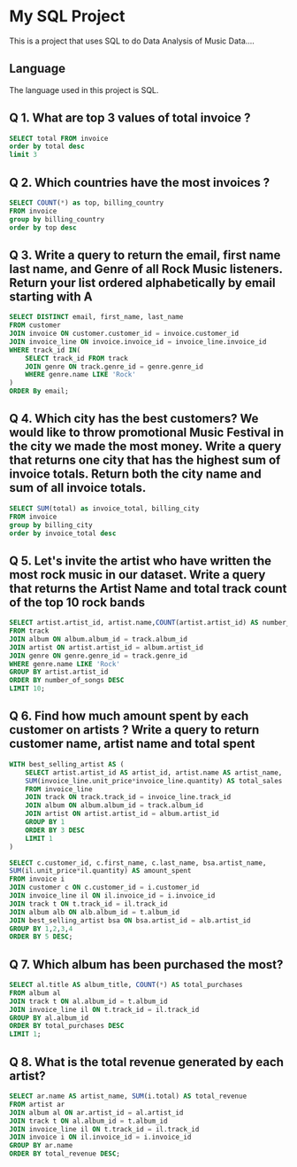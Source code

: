 # My SQL Project

This is a project that uses SQL to do Data Analysis of Music Data....

## Language

The language used in this project is SQL.

<h2>
Q 1. What are top 3 values of total invoice ?
</h2>

```sql
SELECT total FROM invoice
order by total desc
limit 3

```
<h2>
Q 2. Which countries have the most invoices ?
</h2>

```sql
SELECT COUNT(*) as top, billing_country 
FROM invoice
group by billing_country
order by top desc
```

<h2>
Q 3. Write a query to return the email, first name last name, and Genre of all Rock Music listeners. Return your list ordered alphabetically by email starting with A
</h3>

```sql
SELECT DISTINCT email, first_name, last_name 
FROM customer
JOIN invoice ON customer.customer_id = invoice.customer_id
JOIN invoice_line ON invoice.invoice_id = invoice_line.invoice_id
WHERE track_id IN(
	SELECT track_id FROM track
	JOIN genre ON track.genre_id = genre.genre_id
	WHERE genre.name LIKE 'Rock'
)
ORDER By email;
```

<h2>
Q 4. Which city has the best customers? We would like to throw promotional Music Festival in the city we made the most money. Write a query that returns one city that has the highest sum of invoice totals. Return both the city name and sum of all invoice totals. 
</h2>

```sql
SELECT SUM(total) as invoice_total, billing_city 
FROM invoice
group by billing_city
order by invoice_total desc
```

<h2>
Q 5. Let's invite the artist who have written the most rock music in our dataset. Write a query that returns the Artist Name and total track count of the top 10 rock bands
</h2>

```sql
SELECT artist.artist_id, artist.name,COUNT(artist.artist_id) AS number_of_songs
FROM track
JOIN album ON album.album_id = track.album_id
JOIN artist ON artist.artist_id = album.artist_id
JOIN genre ON genre.genre_id = track.genre_id
WHERE genre.name LIKE 'Rock'
GROUP BY artist.artist_id
ORDER BY number_of_songs DESC
LIMIT 10;
```
<h2>
Q 6. Find how much amount spent by each customer on artists ? Write a query to return customer name, artist name and total spent
</h2>

```sql
WITH best_selling_artist AS (
	SELECT artist.artist_id AS artist_id, artist.name AS artist_name,
	SUM(invoice_line.unit_price*invoice_line.quantity) AS total_sales
	FROM invoice_line
	JOIN track ON track.track_id = invoice_line.track_id
	JOIN album ON album.album_id = track.album_id
	JOIN artist ON artist.artist_id = album.artist_id
	GROUP BY 1
	ORDER BY 3 DESC
	LIMIT 1
)
```
```sql
SELECT c.customer_id, c.first_name, c.last_name, bsa.artist_name,
SUM(il.unit_price*il.quantity) AS amount_spent
FROM invoice i
JOIN customer c ON c.customer_id = i.customer_id
JOIN invoice_line il ON il.invoice_id = i.invoice_id
JOIN track t ON t.track_id = il.track_id
JOIN album alb ON alb.album_id = t.album_id
JOIN best_selling_artist bsa ON bsa.artist_id = alb.artist_id
GROUP BY 1,2,3,4
ORDER BY 5 DESC;
```

<h2>
Q 7.  Which album has been purchased the most?
</h2>

```sql
SELECT al.title AS album_title, COUNT(*) AS total_purchases
FROM album al
JOIN track t ON al.album_id = t.album_id
JOIN invoice_line il ON t.track_id = il.track_id
GROUP BY al.album_id
ORDER BY total_purchases DESC
LIMIT 1;
```

<h2>
Q 8.  What is the total revenue generated by each artist?
</h2>

```sql
SELECT ar.name AS artist_name, SUM(i.total) AS total_revenue
FROM artist ar
JOIN album al ON ar.artist_id = al.artist_id
JOIN track t ON al.album_id = t.album_id
JOIN invoice_line il ON t.track_id = il.track_id
JOIN invoice i ON il.invoice_id = i.invoice_id
GROUP BY ar.name
ORDER BY total_revenue DESC;
```
